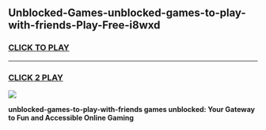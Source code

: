 
## Unblocked-Games-unblocked-games-to-play-with-friends-Play-Free-i8wxd
<h3>
<a href="https://premium76.site?title=unblocked-games-to-play-with-friends&ref=10A">CLICK TO PLAY</a></h3>
<hr>

<h3>
<a href="https://premium76.site?title=unblocked-games-to-play-with-friends&ref=10A">CLICK 2 PLAY</a>
  
</h3>

<a href="https://premium76.site?title=unblocked-games-to-play-with-friends&ref=10A"><img src="https://clearcache.store/games.png"></a>


**unblocked-games-to-play-with-friends games unblocked: Your Gateway to Fun and Accessible Online Gaming**
